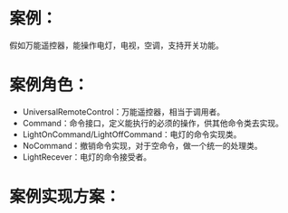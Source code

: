 # 案例：

   假如万能遥控器，能操作电灯，电视，空调，支持开关功能。
   
# 案例角色：

- UniversalRemoteControl：万能遥控器，相当于调用者。
- Command：命令接口，定义能执行的必须的操作，供其他命令类去实现。
- LightOnCommand/LightOffCommand：电灯的命令实现类。
- NoCommand：撤销命令实现，对于空命令，做一个统一的处理类。
- LightRecever：电灯的命令接受者。
  
# 案例实现方案：

